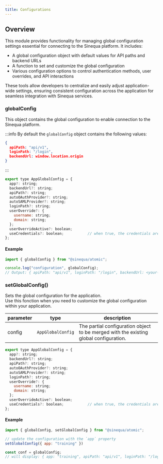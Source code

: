 ```yaml
---
title: Configurations
---
```


## Overview

This module provides functionality for managing global configuration settings essential for connecting to the Sinequa platform. It includes:

- A global configuration object with default values for API paths and backend URLs
- A function to set and customize the global configuration
- Various configuration options to control authentication methods, user overrides, and API interactions

These tools allow developers to centralize and easily adjust application-wide settings, ensuring consistent configuration across the application for seamless integration with Sinequa services.


### globalConfig
This object contains the global configuration to enable connection to the Sinequa platform.  

:::info
By default the `globalConfig` object contains the following values:

```json
{ 
  apiPath: "api/v1", 
  loginPath: "/login", 
  backendUrl: window.location.origin 
}
```
:::

```js title="AppGlobalConfig Type"
export type AppGlobalConfig = {
  app?: string;
  backendUrl?: string;
  apiPath?: string;
  autoOAuthProvider?: string;
  autoSAMLProvider?: string;
  loginPath?: string;
  userOverride?: {
    username: string;
    domain: string;
  };
  userOverrideActive?: boolean;
  useCredentials?: boolean;           // when true, the credentials are sent with the request
};
```
#### Example

```js title="example-config.ts"
import { globalConfig } from "@sinequa/atomic";

console.log("configuration", globalConfig);
// Output: { apiPath: "api/v1", loginPath: "/login", backendUrl: <your-current-url> }
```


### setGlobalConfig()

Sets the global configuration for the application.  
Use this fonction when you need to customize the global configuration within your application.

| parameter | type | description |
| --- | --- | --- |
| config | `AppGlobalConfig` | The partial configuration object to be merged with the existing global configuration. |

```js title="AppGlobalConfig Type"
export type AppGlobalConfig = {
  app?: string;
  backendUrl?: string;
  apiPath?: string;
  autoOAuthProvider?: string;
  autoSAMLProvider?: string;
  loginPath?: string;
  userOverride?: {
    username: string;
    domain: string;
  };
  userOverrideActive?: boolean;
  useCredentials?: boolean;           // when true, the credentials are sent with the request
};
```
#### Example

```js title="example-get-global-config.ts"
import { globalConfig, setGlobalConfig } from "@sinequa/atomic";

// update the configuration with the `app` property
setGlobalConfig({ app: "training" })

const conf = globalConfig;
// will display: { app: "training", apiPath: "api/v1", loginPath: "/login", backendUrl: <your-current-url> }
```
